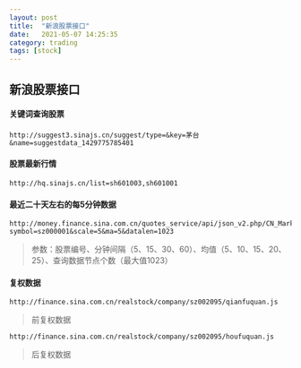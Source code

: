 ```yaml
---
layout: post
title:  "新浪股票接口"
date:   2021-05-07 14:25:35 
category: trading
tags: [stock]
---
```


## 新浪股票接口

#### 关键词查询股票
``` 
http://suggest3.sinajs.cn/suggest/type=&key=茅台&name=suggestdata_1429775785401
```


#### 股票最新行情
```
http://hq.sinajs.cn/list=sh601003,sh601001
```

#### 最近二十天左右的每5分钟数据 
```
http://money.finance.sina.com.cn/quotes_service/api/json_v2.php/CN_MarketData.getKLineData?symbol=sz000001&scale=5&ma=5&datalen=1023
```
>参数：股票编号、分钟间隔（5、15、30、60）、均值（5、10、15、20、25）、查询数据节点个数（最大值1023）


#### 复权数据 
```
http://finance.sina.com.cn/realstock/company/sz002095/qianfuquan.js
```
>前复权数据

```
http://finance.sina.com.cn/realstock/company/sz002095/houfuquan.js
```
>后复权数据